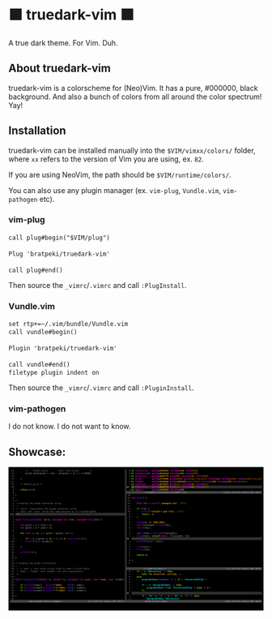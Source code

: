 # ⬛ truedark-vim ⬛
A true dark theme. For Vim. Duh.

## About truedark-vim
truedark-vim is a colorscheme for (Neo)Vim. It has a pure, #000000, black background. And also a bunch of colors from all around the color spectrum! Yay!

## Installation
truedark-vim can be installed manually into the `$VIM/vimxx/colors/` folder, where `xx` refers to the version of Vim you are using, ex. `82`.

If you are using NeoVim, the path should be `$VIM/runtime/colors/`.

You can also use any plugin manager (ex. `vim-plug`, `Vundle.vim`, `vim-pathogen` etc).

### vim-plug
```
call plug#begin("$VIM/plug")

Plug 'bratpeki/truedark-vim'

call plug#end()
```
Then source the `_vimrc`/`.vimrc` and call `:PlugInstall`.

### Vundle.vim
```
set rtp+=~/.vim/bundle/Vundle.vim
call vundle#begin()

Plugin 'bratpeki/truedark-vim'

call vundle#end()
filetype plugin indent on
```
Then source the `_vimrc`/`.vimrc` and call `:PluginInstall`.

### vim-pathogen
I do not know. I do not want to know.

## Showcase:
![truedark](./img/ex1.png)
